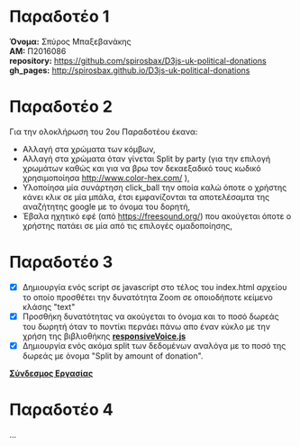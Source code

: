 # Παραδοτέο 1  
  
**Όνομα:** Σπύρος Μπαξεβανάκης  
**ΑΜ:** Π2016086  
**repository:** https://github.com/spirosbax/D3js-uk-political-donations  
**gh_pages:** http://spirosbax.github.io/D3js-uk-political-donations  

# Παραδοτέο 2  
Για την ολοκλήρωση του 2ου Παραδοτέου έκανα:
* Αλλαγή στα χρώματα των κόμβων,  
* Αλλαγή στα χρώματα όταν γίνεται Split by party  (για την επιλογή χρωμάτων καθώς και για να βρω τον δεκαεξαδικό τους κωδικό χρησιμοποίησα http://www.color-hex.com/ ),  
* Υλοποίησα μία συνάρτηση click_ball την οποία καλώ όποτε ο χρήστης κάνει κλικ σε μία μπάλα, έτσι εμφανίζονται τα αποτελέσαμτα της αναζήτητης google με το όνομα του δορητή,   
* Έβαλα ηχητικό εφέ (από https://freesound.org/) που ακούγεται όποτε ο χρήστης πατάει σε μία από τις επιλογές ομαδοποίησης,  
  
# Παραδοτέο 3  
 - [x] Δημιουργία ενός script σε javascript στο τέλος του index.html αρχείου το οποίο προσθέτει την δυνατότητα Zoom σε οποιοδήποτε κείμενο κλάσης "text"  
 - [x] Προσθήκη δυνατότητας να ακούγεται το όνομα και το ποσό δωρεάς του δωρητή όταν το ποντίκι περνάει πάνω απο έναν κύκλο με την χρήση της βιβλιοθήκης **[responsiveVoice.js](https://responsivevoice.org/)** 
 - [x] Δημιουργία ενός ακόμα split των δεδομένων αναλόγα με το ποσό της δωρεάς με όνομα "Split by amount of donation".  
 
**[Σύνδεσμος Εργασίας](https://spirosbax.github.io/D3js-uk-political-donations/)**  
  
# Παραδοτέο 4  
...
  
